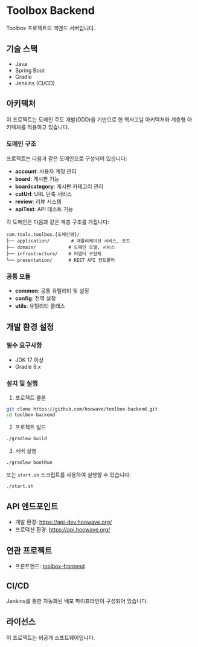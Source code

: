 # Toolbox Backend

Toolbox 프로젝트의 백엔드 서버입니다.

## 기술 스택

- Java
- Spring Boot
- Gradle
- Jenkins (CI/CD)

## 아키텍처

이 프로젝트는 도메인 주도 개발(DDD)을 기반으로 한 헥사고날 아키텍처와 계층형 아키텍처를 적용하고 있습니다.

### 도메인 구조

프로젝트는 다음과 같은 도메인으로 구성되어 있습니다:

- **account**: 사용자 계정 관리
- **board**: 게시판 기능
- **boardcategory**: 게시판 카테고리 관리
- **cutUrl**: URL 단축 서비스
- **review**: 리뷰 시스템
- **apiTest**: API 테스트 기능

각 도메인은 다음과 같은 계층 구조를 가집니다:

```
com.tools.toolbox.{도메인명}/
├── application/        # 애플리케이션 서비스, 포트
├── domain/            # 도메인 모델, 서비스
├── infrastructure/    # 어댑터 구현체
└── presentation/      # REST API 컨트롤러
```

### 공통 모듈

- **common**: 공통 유틸리티 및 설정
- **config**: 전역 설정
- **utils**: 유틸리티 클래스

## 개발 환경 설정

### 필수 요구사항

- JDK 17 이상
- Gradle 8.x

### 설치 및 실행

1. 프로젝트 클론
```bash
git clone https://github.com/hoowave/toolbox-backend.git
cd toolbox-backend
```

2. 프로젝트 빌드
```bash
./gradlew build
```

3. 서버 실행
```bash
./gradlew bootRun
```

또는 `start.sh` 스크립트를 사용하여 실행할 수 있습니다:
```bash
./start.sh
```

## API 엔드포인트

- 개발 환경: https://api-dev.hoowave.org/
- 프로덕션 환경: https://api.hoowave.org/

## 연관 프로젝트

- 프론트엔드: [toolbox-frontend](https://github.com/hoowave/toolbox-frontend)

## CI/CD

Jenkins를 통한 자동화된 배포 파이프라인이 구성되어 있습니다.

## 라이선스

이 프로젝트는 비공개 소프트웨어입니다. 